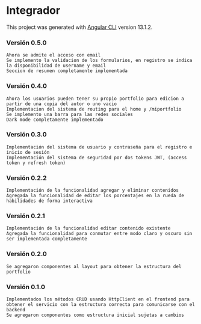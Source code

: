 # Integrador

This project was generated with [Angular CLI](https://github.com/angular/angular-cli) version 13.1.2.

### Versión 0.5.0
    Ahora se admite el acceso con email
    Se implemento la validacion de los formularios, en registro se indica la disponibilidad de username y email
    Seccion de resumen completamente implementada

### Versión 0.4.0
    Ahora los usuarios pueden tener su propio portfolio para edicion a partir de una copia del autor o uno vacio
    Implementacion del sistema de routing para el home y /miportfolio
    Se implemento una barra para las redes sociales
    Dark mode completamente implementado

### Versión 0.3.0
    Implementación del sistema de usuario y contraseña para el registro e inicio de sesión
    Implementación del sistema de seguridad por dos tokens JWT, (access token y refresh token)

### Versión 0.2.2
    Implementación de la funcionalidad agregar y eliminar contenidos
    Agregada la funcionalidad de editar los porcentajes en la rueda de habilidades de forma interactiva

### Versión 0.2.1
    Implementación de la funcionalidad editar contenido existente
    Agregada la funcionalidad para conmutar entre modo claro y oscuro sin ser implementada completamente
    
### Versión 0.2.0
	Se agregaron componentes al layout para obtener la estructura del portfolio

### Versión 0.1.0
	Implementados los métodos CRUD usando HttpClient en el frontend para obtener el servicio con la estructura correcta para comunicarse con el backend
    Se agregaron componentes como estructura inicial sujetas a cambios
